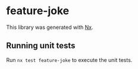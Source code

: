 # feature-joke

This library was generated with [Nx](https://nx.dev).

## Running unit tests

Run `nx test feature-joke` to execute the unit tests.
